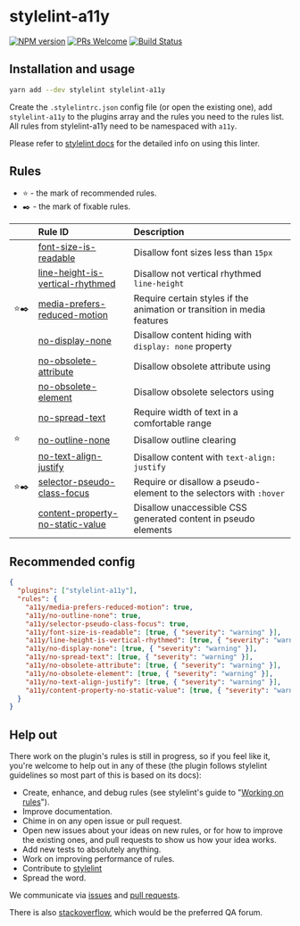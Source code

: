 # stylelint-a11y

[![NPM version](http://img.shields.io/npm/v/stylelint-a11y.svg)](https://www.npmjs.org/package/stylelint-a11y)
[![PRs Welcome](https://img.shields.io/badge/PRs-welcome-brightgreen.svg)](https://egghead.io/courses/how-to-contribute-to-an-open-source-project-on-github)
[![Build Status](https://travis-ci.org/YozhikM/stylelint-a11y.svg?branch=master)](https://travis-ci.org/YozhikM/stylelint-a11y)

## Installation and usage

```bash
yarn add --dev stylelint stylelint-a11y
```

Create the `.stylelintrc.json` config file (or open the existing one), add `stylelint-a11y` to the plugins array and the rules you need to the rules list. All rules from stylelint-a11y need to be namespaced with `a11y`.

Please refer to [stylelint docs](http://stylelint.io/user-guide/) for the detailed info on using this linter.

## Rules

- ⭐️ - the mark of recommended rules.
- ✒️ - the mark of fixable rules.


|      | Rule ID                                                                                    | Description                                                             |
| :--- | :----------------------------------------------------------------------------------------- | :---------------------------------------------------------------------- |
|      | [font-size-is-readable](./src/rules/font-size-is-readable/README.md)                       | Disallow font sizes less than `15px`                                    |
|      | [line-height-is-vertical-rhythmed](./src/rules/line-height-is-vertical-rhythmed/README.md) | Disallow not vertical rhythmed `line-height`                            |
| ⭐️✒️ | [media-prefers-reduced-motion](./src/rules/media-prefers-reduced-motion/README.md)         | Require certain styles if the animation or transition in media features |
|      | [no-display-none](./src/rules/no-display-none/README.md)                                   | Disallow content hiding with `display: none` property                   |
|      | [no-obsolete-attribute](./src/rules/no-obsolete-attribute/README.md)                       | Disallow obsolete attribute using                                       |
|      | [no-obsolete-element](./src/rules/no-obsolete-element/README.md)                           | Disallow obsolete selectors using                                       |
|      | [no-spread-text](./src/rules/no-spread-text/README.md)                                     | Require width of text in a comfortable range                            |
| ⭐️   | [no-outline-none](./src/rules/no-outline-none/README.md)                                   | Disallow outline clearing                                               |
|      | [no-text-align-justify](./src/rules/no-text-align-justify/README.md)                       | Disallow content with `text-align: justify`                             |
| ⭐️✒️ | [selector-pseudo-class-focus](./src/rules/selector-pseudo-class-focus/README.md)           | Require or disallow a pseudo-element to the selectors with `:hover`     |
|      | [content-property-no-static-value](./src/rules/content-property-no-static-value/README.md) | Disallow unaccessible CSS generated content in pseudo elements          |


## Recommended config

```json
{
  "plugins": ["stylelint-a11y"],
  "rules": {
    "a11y/media-prefers-reduced-motion": true,
    "a11y/no-outline-none": true,
    "a11y/selector-pseudo-class-focus": true,
    "a11y/font-size-is-readable": [true, { "severity": "warning" }],
    "a11y/line-height-is-vertical-rhythmed": [true, { "severity": "warning" }],
    "a11y/no-display-none": [true, { "severity": "warning" }],
    "a11y/no-spread-text": [true, { "severity": "warning" }],
    "a11y/no-obsolete-attribute": [true, { "severity": "warning" }],
    "a11y/no-obsolete-element": [true, { "severity": "warning" }],
    "a11y/no-text-align-justify": [true, { "severity": "warning" }],
    "a11y/content-property-no-static-value": [true, { "severity": "warning" }]
  }
}
```

## Help out

There work on the plugin's rules is still in progress, so if you feel like it, you're welcome to help out in any of these (the plugin follows stylelint guidelines so most part of this is based on its docs):

- Create, enhance, and debug rules (see stylelint's guide to "[Working on rules](https://github.com/stylelint/stylelint/blob/master/docs/developer-guide/rules.md)").
- Improve documentation.
- Chime in on any open issue or pull request.
- Open new issues about your ideas on new rules, or for how to improve the existing ones, and pull requests to show us how your idea works.
- Add new tests to absolutely anything.
- Work on improving performance of rules.
- Contribute to [stylelint](https://github.com/stylelint/stylelint)
- Spread the word.

We communicate via [issues](https://github.com/YozhikM/stylelint-a11y/issues) and [pull requests](https://github.com/YozhikM/stylelint-a11y/pulls).

There is also [stackoverflow](http://stackoverflow.com/questions/tagged/stylelint), which would be the preferred QA forum.
